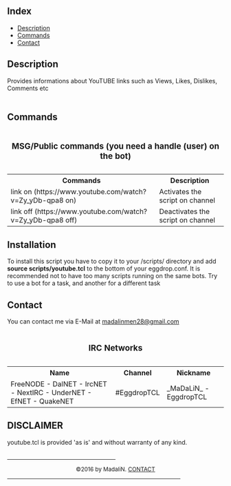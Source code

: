 <html>
<title>youtube.tcl help file - PLEASE, keep in mind, this is a work in progess</title>
<h2>Index</h2>
<ul>
<li><a href="#description">Description</a>
<li><a href="#commands">Commands</a>
<li><a href="#contact">Contact</a>
</ul>

<a name="description">
<h2>Description</h2></a>Provides informations about YouTUBE links such as Views, Likes, Dislikes, Comments etc</h4>
<br>
<br>
<a name="commands"><h2>Commands</h2></a>
<table "id="t01"> 
<caption><h3>MSG/Public commands (you need a handle (user) on the bot)</h3></caption>
  <tr>
    <th><b>Commands</b></th>
    <th><b>Description</b></th>
  </tr>
  <tr>
    <td>link on (https://www.youtube.com/watch?v=Zy_yDb-qpa8 on)</td>
    <td>Activates the script on channel</td>
  </tr>
  <tr>
    <td>link off (https://www.youtube.com/watch?v=Zy_yDb-qpa8 off)</td>
    <td>Deactivates the script on channel</td>
  </tr>
</table>
<a name="installation"><h2>Installation</h2></a>
To install this script you have to copy it to your /scripts/ directory and add <b>source scripts/youtube.tcl</b> to the bottom of your eggdrop.conf. It is recommended not to have too many scripts running on the same bots. Try to use a bot for a task, and another for a different task<p>

<a name="contact"><h2>Contact</h2></a>
You can contact me via E-Mail at <a href="mailto:madalinmen28@gmail.com">madalinmen28@gmail.com</a>
<table "id="t01"> 
<caption><h3>IRC Networks</h3></caption>
  <tr>
    <th><b>Name</b></th>
    <th><b>Channel</b></th>
    <th><b>Nickname</b></th>    
  </tr>
  <tr>
    <tr>
    <td>FreeNODE - DalNET - IrcNET - NextIRC - UnderNET - EfNET - QuakeNET</td>
    <td>#EggdropTCL</td>
    <td>_MaDaLiN_ - EggdropTCL</td>
  </tr>
  </table>


<a name="disclaimer"><h2>DISCLAIMER</h2></a>
youtube.tcl is provided 'as is' and without warranty of any kind.
<br>
<br>
<hr align="CENTER" width="50%">
<center><font size="-1">&copy;2016 by MadaliN. <A href="#contact">CONTACT</A></font></center>
<hr align="CENTER" width="80%">
</td></tr>
</body>
</html>
</b>
